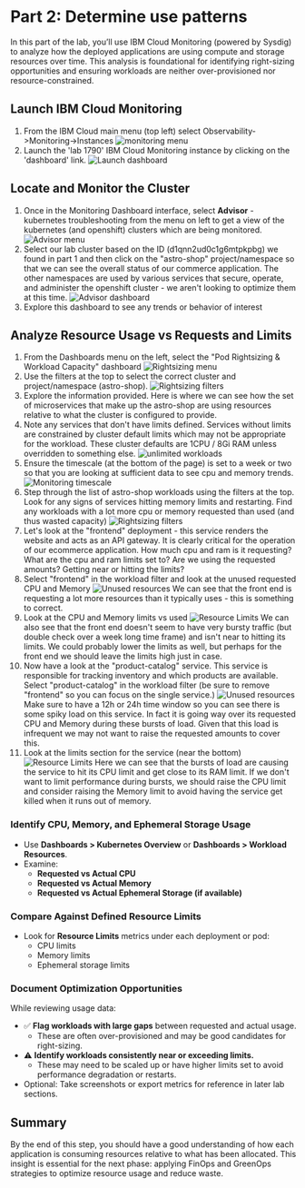 # Part 2: Determine use patterns

In this part of the lab, you’ll use IBM Cloud Monitoring (powered by Sysdig) to analyze how the deployed applications are using compute and storage resources over time. This analysis is foundational for identifying right-sizing opportunities and ensuring workloads are neither over-provisioned nor resource-constrained.

## Launch IBM Cloud Monitoring

1. From the IBM Cloud main menu (top left) select Observability->Monitoring->Instances
![monitoring menu](images/monitoring%20menu.png ':size=400')
1. Launch the 'lab 1790' IBM Cloud Monitoring instance by clicking on the 'dashboard' link.
![Launch dashboard](images/monitoring%20dashboard%20link.png ':size=600')

## Locate and Monitor the Cluster

1. Once in the Monitoring Dashboard interface, select **Advisor** - kubernetes troubleshooting from the menu on left to get a view of the kubernetes (and openshift) clusters which are being monitored.
![Advisor menu](images/advisor-menu.png ':size=400')
1. Select our lab cluster based on the ID (d1qnn2ud0c1g6mtpkpbg) we found in part 1 and then click on the "astro-shop" project/namespace so that we can see the overall status of our commerce application.  The other namespaces are used by various services that secure, operate, and administer the openshift cluster - we aren't looking to optimize them at this time.
![Advisor dashboard](images/advisor-kub-dash.png ':size=600')
1. Explore this dashboard to see any trends or behavior of interest


## Analyze Resource Usage vs Requests and Limits

1. From the Dashboards menu on the left, select the "Pod Rightsizing & Workload Capacity" dashboard
![Rightsizing menu](images/pod-rightsizing-menu.png ':size=400')
1. Use the filters at the top to select the correct cluster and project/namespace (astro-shop).
![Rightsizing filters](images/rightsizing-filters.png ':size=600')
1. Explore the information provided.  Here is where we can see how the set of microservices that make up the astro-shop are using resources relative to what the cluster is configured to provide.
1. Note any services that don't have limits defined.  Services without limits are constrained by cluster default limits which may not be appropriate for the workload.  These cluster defaults are 1CPU / 8Gi RAM unless overridden to something else.
![unlimited workloads](images/unlimited-workloads.png ':size=600')
1. Ensure the timescale (at the bottom of the page) is set to a week or two so that you are looking at sufficient data to see cpu and memory trends.
![Monitoring timescale](images/timescale.png ':size=600')
1. Step through the list of astro-shop workloads using the filters at the top.  Look for any signs of services hitting memory limits and restarting.  Find any workloads with a lot more cpu or memory requested than used (and thus wasted capacity)
![Rightsizing filters](images/rightsizing-filters.png ':size=600')
1. Let's look at the "frontend" deployment - this service renders the website and acts as an API gateway.  It is clearly critical for the operation of our ecommerce application.  How much cpu and ram is it requesting?  What are the cpu and ram limits set to?  Are we using the requested amounts?  Getting near or hitting the limits?
1. Select "frontend" in the workload filter and look at the unused requested CPU and Memory
![Unused resources](images/front-end-unused.png)
We can see that the front end is requesting a lot more resources than it typically uses - this is something to correct.
1. Look at the CPU and Memory limits vs used
![Resource Limits](images/front-end-limits.png)
We can also see that the front end doesn't seem to have very bursty traffic (but double check over a week long time frame) and isn't near to hitting its limits.  We could probably lower the limits as well, but perhaps for the front end we should leave the limits high just in case.
1. Now have a look at the "product-catalog" service.  This service is responsible for tracking inventory and which products are available.  Select "product-catalog" in the workload filter (be sure to remove "frontend" so you can focus on the single service.)
![Unused resources](images/catalog-unused.png)
Make sure to have a 12h or 24h time window so you can see there is some spiky load on this service.  In fact it is going way over its requested CPU and Memory during these bursts of load.  Given that this load is infrequent we may not want to raise the requested amounts to cover this.
1. Look at the limits section for the service (near the bottom)
![Resource Limits](images/catalog-limits.png)
Here we can see that the bursts of load are causing the service to hit its CPU limit and get close to its RAM limit.  If we don't want to limit performance during bursts, we should raise the CPU limit and consider raising the Memory limit to avoid having the service get killed when it runs out of memory.

### Identify CPU, Memory, and Ephemeral Storage Usage

- Use **Dashboards > Kubernetes Overview** or **Dashboards > Workload Resources**.
- Examine:
  - **Requested vs Actual CPU**
  - **Requested vs Actual Memory**
  - **Requested vs Actual Ephemeral Storage (if available)**

### Compare Against Defined Resource Limits

- Look for **Resource Limits** metrics under each deployment or pod:
  - CPU limits
  - Memory limits
  - Ephemeral storage limits

### Document Optimization Opportunities

While reviewing usage data:

- ✅ **Flag workloads with large gaps** between requested and actual usage.
  - These are often over-provisioned and may be good candidates for right-sizing.
- ⚠️ **Identify workloads consistently near or exceeding limits.**
  - These may need to be scaled up or have higher limits set to avoid performance degradation or restarts.
- Optional: Take screenshots or export metrics for reference in later lab sections.

## Summary

By the end of this step, you should have a good understanding of how each application is consuming resources relative to what has been allocated. This insight is essential for the next phase: applying FinOps and GreenOps strategies to optimize resource usage and reduce waste.
